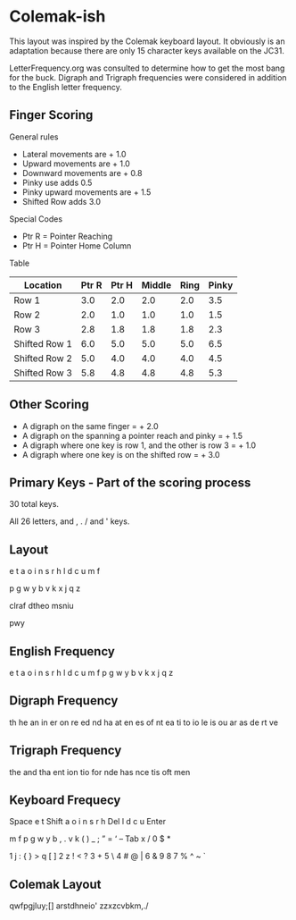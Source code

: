 Colemak-ish
===========

This layout was inspired by the Colemak keyboard layout. It obviously is an
adaptation because there are only 15 character keys available on the JC31.

LetterFrequency.org was consulted to determine how to get the most bang for the
buck. Digraph and Trigraph frequencies were considered in addition to the English
letter frequency.

Finger Scoring
--------------

General rules

* Lateral movements are + 1.0
* Upward movements are + 1.0
* Downward movements are + 0.8
* Pinky use adds 0.5
* Pinky upward movements are + 1.5
* Shifted Row adds 3.0

Special Codes

* Ptr R = Pointer Reaching
* Ptr H = Pointer Home Column

Table

| Location      | Ptr R  | Ptr H  | Middle | Ring   | Pinky  |
|---------------|--------|--------|--------|--------|--------|
| Row 1         | 3.0    | 2.0    | 2.0    | 2.0    | 3.5    |
| Row 2         | 2.0    | 1.0    | 1.0    | 1.0    | 1.5    |
| Row 3         | 2.8    | 1.8    | 1.8    | 1.8    | 2.3    |
| Shifted Row 1 | 6.0    | 5.0    | 5.0    | 5.0    | 6.5    |
| Shifted Row 2 | 5.0    | 4.0    | 4.0    | 4.0    | 4.5    |
| Shifted Row 3 | 5.8    | 4.8    | 4.8    | 4.8    | 5.3    |

Other Scoring
-------------

* A digraph on the same finger = + 2.0
* A digraph on the spanning a pointer reach and pinky = + 1.5
* A digraph where one key is row 1, and the other is row 3 = + 1.0
* A digraph where one key is on the shifted row = + 3.0

Primary Keys - Part of the scoring process
------------------------------------------

30 total keys.

All 26 letters, and , . / and ' keys.

Layout
------

e t a o i n s r  h l d c  u m f

p g w y b v k x j q z

clraf
dtheo
msniu

pwy

English Frequency
-----------------

e t a o    i n s r    h l d c    u m f    p g w y b v k x j q z

Digraph Frequency
-----------------

th he an in er on re ed nd ha at en es of nt ea ti to io le is ou ar as de rt ve

Trigraph Frequency
------------------

the and tha ent ion tio for nde has nce tis oft men

Keyboard Frequecy
-----------------

Space e t Shift a o i n s r h Del l d c u Enter

m f p g w y b , . v k ( ) _ ; ” = ‘ – Tab x / 0 $ *

1 j : { } > q [ ] 2 z ! < ? 3 + 5 \ 4 # @ | 6 & 9 8 7 % ^ ~ `

Colemak Layout
--------------

qwfpgjluy;[]
arstdhneio'
zzxzcvbkm,./

